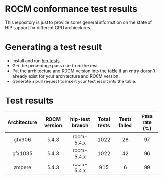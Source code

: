 # ROCM conformance test results

This repository is just to provide some general information on the state of HIP support for different GPU archiectures.

# Generating a test result

* Install and run [hip-tests](https://github.com/ROCm-Developer-Tools/hip-tests).
* Get the percentage pass rate from the test.
* Put the architecture and ROCM version into the table if an entry doesn't already exist for your architecture and ROCM version.
* Generate a pull request to insert your test result into the table.

# Test results

Architecture | ROCM version | hip-test branch | Total tests | Tests failed | Pass rate (%) |
|:--:|:--:|:--:|:--:|:--:|:--:|
|gfx906 | 5.4.3 |  rocm-5.4.x | 1022 | 28 | 97 |
|gfx1035 | 5.4.3 |  rocm-5.4.x | 1022 | 42 | 96 |
|ampere | 5.4.3 | rocm-5.4.x | 915 | 6 | 99 |

